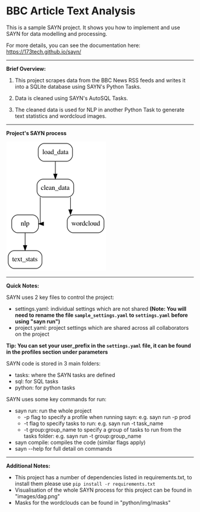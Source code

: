 # BBC Article Text Analysis




This is a sample SAYN project. It shows you how to implement and use SAYN for data modelling and processing.

For more details, you can see the documentation here: https://173tech.github.io/sayn/


---

**Brief Overview:**

 1. This project scrapes data from the BBC News RSS feeds and writes it into a SQLite database using SAYN's Python Tasks.

 2. Data is cleaned using SAYN's AutoSQL Tasks.

 3. The cleaned data is used for NLP in another Python Task to generate text statistics and wordcloud images.

 ---

 **Project's SAYN process**

 ![Visualisation of this project's SAYN process](/images/dag.png)


----

**Quick Notes:**

SAYN uses 2 key files to control the project:
  - settings.yaml: individual settings which are not shared **(Note: You will need to rename the file `sample_settings.yaml` to `settings.yaml` before using "sayn run")**
  - project.yaml: project settings which are shared across all collaborators on the project

**Tip: You can set your user_prefix in the `settings.yaml` file, it can be found in the profiles section under parameters**

SAYN code is stored in 3 main folders:
  - tasks: where the SAYN tasks are defined
  - sql: for SQL tasks
  - python: for python tasks

SAYN uses some key commands for run:
  - sayn run: run the whole project
    - -p flag to specify a profile when running sayn: e.g. sayn run -p prod
    - -t flag to specify tasks to run: e.g. sayn run -t task_name
    - -t group:group_name to specify a group of tasks to run from the tasks folder: e.g. sayn run -t group:group_name
  - sayn compile: compiles the code (similar flags apply)
  - sayn --help for full detail on commands

---
**Additional Notes:**

- This project has a number of dependencies listed in requirements.txt, to install them please use `pip install -r requirements.txt`
- Visualisation of the whole SAYN process for this project can be found in "images/dag.png"
- Masks for the wordclouds can be found in "python/img/masks"

